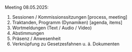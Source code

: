 Meeting 08.05.2025:

1. Sessionen / Kommissionssitzungen [process, meeting]
2. Traktanden, Programm (Dynamiken) [agenda, items]
3. Wortmeldungen (Text / Audio / Video) 
4. Abstimmungen
5. Präsenz / Anwesenheit
6. Verknüpfung zu Gesetzesfahnen u. ä. Dokumenten
